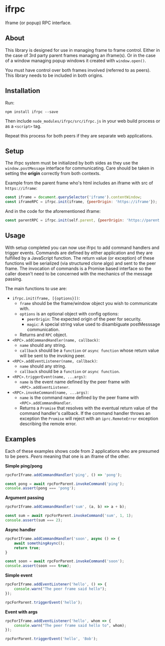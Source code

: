 ifrpc
========
Iframe (or popup) RPC interface.


About
--------
This library is designed for use in managing frame to frame control.  Either
in the case of 3rd party parent frames managing an iframe(s).  Or in the case
of a window managing popup windows it created with `window.open()`.

You must have control over both frames involved (referred to as peers).
This library needs to be included in both origins.


Installation
--------
Run:

    npm install ifrpc --save

Then include `node_modules/ifrpc/src/ifrpc.js` in your web build process or as a
`<script>` tag.

Repeat this process for both peers if they are separate web applications.


Setup
--------
The ifrpc system must be initialized by both sides as they use the `window.postMessage`
interface for communicating.  Care should be taken in setting the **origin** correctly
from both contexts.

Example from the parent frame who's html includes an iframe with src of
`https://iframe`:

```javascript
const iframe = document.querySelector('iframe').contentWindow;
const iframeRPC = ifrpc.init(iframe, {peerOrigin: 'https://iframe'});
```

And in the code for the aforementioned iframe:

```javascript
const parentRPC = ifrpc.init(self.parent, {peerOrigin: 'https://parent'});
```


Usage
--------
With setup completed you can now use ifrpc to add command handlers and trigger
events.  Commands are defined by either application and they are fulfilled by
a JavaScript function.  The return value (or exception) of these functions will
be serialized (via structured clone algo) and sent to the peer frame.  The
invocation of commands is a Promise based interface so the caller doesn't need
to be concerned with the mechanics of the message passing.

The main functions to use are:
 * `ifrpc.init(frame, [{options}])`:
    * `frame` should be the frame/window object you wish to communicate with.
    * `options` is an optional object with config options:
       * `peerOrigin`: The expected origin of the peer for security.
       * `magic`: A special string value used to disambiguate postMesssage
         communication.
    * Returns and `RPC` object.
 * `<RPC>.addCommandHandler(name, callback)`:
    * `name` should any string.
    * `callback` should be a `function` or `async function` whose return value
     will be sent to the invoking peer.
 * `<RPC>.addEventListener(name, callback)`:
    * `name` should any string.
    * `callback` should be a `function` or `async function`.
 * `<RPC>.triggerEvent(name, ...args)`:
    * `name` is the event name defined by the peer frame with
      `<RPC>.addEventListener`.
 * `<RPC>.invokeCommand(name, ...args)`:
    * `name` is the command name defined by the peer frame with
      `<RPC>.addCommandHandler`.
    * Returns a `Promise` that resolves with the eventual return value of the
      command handler's callback.  If the command handler throws an exception
      the `Promise` will reject with an `iprc.RemoteError` exception describing
      the remote error.


Examples
--------
Each of these examples shows code from 2 applications who are presumed to be
peers.  *Peers* meaning that one is an iframe of the other.

**Simple ping/pong**
```javascript
rpcForIframe.addCommandHandler('ping', () => 'pong');
```

```javascript
const pong = await rpcForParent.invokeCommand('ping');
console.assert(pong === 'pong');
```


**Argument passing**
```javascript
rpcForIframe.addCommandHandler('sum', (a, b) => a + b);
```

```javascript
const sum = await rpcForParent.invokeCommand('sum', 1, 1);
console.assert(sum === 2);
```


**Async handler**
```javascript
rpcForIframe.addCommandHandler('soon', async () => {
    await somethingAsync();
    return true;
}
```

```javascript
const soon = await rpcForParent.invokeCommand('soon');
console.assert(soon === true);
```


**Simple event**
```javascript
rpcForIframe.addEventListener('hello', () => {
    console.warn("The peer frame said hello");
});
```

```javascript
rpcForParent.triggerEvent('hello');
```


**Event with args**
```javascript
rpcForIframe.addEventListener('hello', whom => {
    console.warn("The peer frame said hello to", whom);
});
```

```javascript
rpcForParent.triggerEvent('hello', 'Bob');
```
